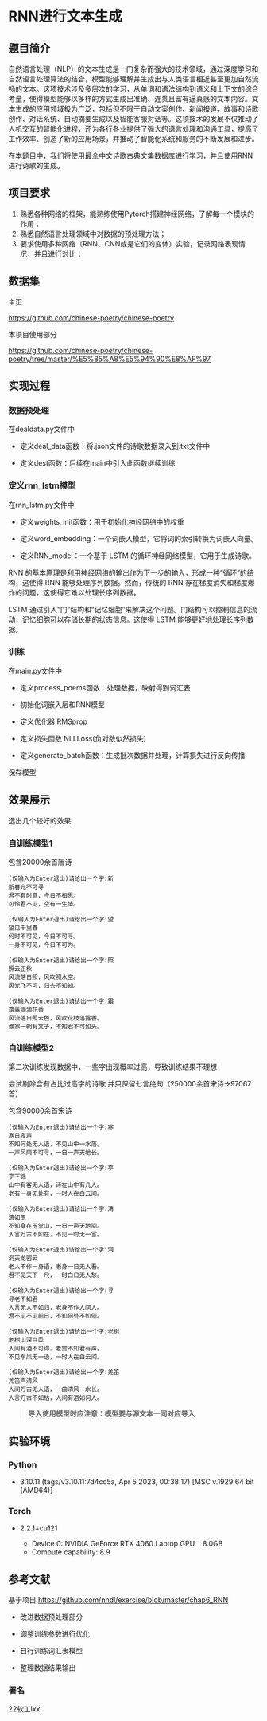 # RNN进行文本生成

## 题目简介

自然语言处理（NLP）的文本生成是一门复杂而强大的技术领域，通过深度学习和自然语言处理算法的结合，模型能够理解并生成出与人类语言相近甚至更加自然流畅的文本。这项技术涉及多层次的学习，从单词和语法结构到语义和上下文的综合考量，使得模型能够以多样的方式生成出准确、连贯且富有逼真感的文本内容。文本生成的应用领域极为广泛，包括但不限于自动文案创作、新闻报道、故事和诗歌创作、对话系统、自动摘要生成以及智能客服对话等。这项技术的发展不仅推动了人机交互的智能化进程，还为各行各业提供了强大的语言处理和沟通工具，提高了工作效率、创造了新的应用场景，并推动了智能化系统和服务的不断发展和进步。

在本题目中，我们将使用最全中文诗歌古典文集数据库进行学习，并且使用RNN进行诗歌的生成。



## 项目要求

1.	熟悉各种网络的框架，能熟练使用Pytorch搭建神经网络，了解每一个模块的作用；
1.	熟悉自然语言处理领域中对数据的预处理方法；
1.	要求使用多种网络（RNN、CNN或是它们的变体）实验，记录网络表现情况，并且进行对比；


## 数据集

主页

https://github.com/chinese-poetry/chinese-poetry

本项目使用部分

https://github.com/chinese-poetry/chinese-poetry/tree/master/%E5%85%A8%E5%94%90%E8%AF%97




## 实现过程

### 数据预处理

在dealdata.py文件中

- 定义deal_data函数：将.json文件的诗歌数据录入到.txt文件中

- 定义dest函数：后续在main中引入此函数继续训练

### 定义rnn_lstm模型

在rnn_lstm.py文件中

- 定义weights_init函数：用于初始化神经网络中的权重

- 定义word_embedding：一个词嵌入模型，它将词的索引转换为词嵌入向量。

- 定义RNN_model：一个基于 LSTM 的循环神经网络模型，它用于生成诗歌。

RNN 的基本原理是利用神经网络的输出作为下一步的输入，形成一种“循环”的结构，这使得 RNN 能够处理序列数据。然而，传统的 RNN 存在梯度消失和梯度爆炸的问题，这使得它难以处理长序列数据。

LSTM 通过引入“门”结构和“记忆细胞”来解决这个问题。门结构可以控制信息的流动，记忆细胞可以存储长期的状态信息。这使得 LSTM 能够更好地处理长序列数据。

### 训练

在main.py文件中

- 定义process_poems函数：处理数据，映射得到词汇表

- 初始化词嵌入层和RNN模型

- 定义优化器      RMSprop

- 定义损失函数    NLLLoss(负对数似然损失)

- 定义generate_batch函数：生成批次数据并处理，计算损失进行反向传播

保存模型

## 效果展示

选出几个较好的效果

### 自训练模型1

包含20000余首唐诗

    (仅输入为Enter退出)请给出一个字:新
    新春光不可寻
    君不有时意，今日不相思。
    可怜君不见，空有一生情。

    (仅输入为Enter退出)请给出一个字:望
    望见千里春
    何时不可见，今日不可寻。
    一身不可见，今日不可为。

    (仅输入为Enter退出)请给出一个字:照
    照云正秋
    风流落日照，风吹照水空。
    风光飞不可，归去不知知。

    (仅输入为Enter退出)请给出一个字:霜
    霜露滴滴花香
    风流落日照云色，风吹花枝落露香。
    谁家一朝有文子，不知君不可如头。

### 自训练模型2

第二次训练发现数据中，一些字出现概率过高，导致训练结果不理想

尝试剔除含有占比过高字的诗歌 并只保留七言绝句（250000余首宋诗->97067首）

包含90000余首宋诗

    (仅输入为Enter退出)请给出一个字:寒
    寒日夜声
    不知何处无人语，不见山中一水落。
    一声风雨不可寻，一日一声天地长。

    (仅输入为Enter退出)请给出一个字:亭
    亭下铄
    山中有客无人语，诗在山中有几人。
    老有一身无处有，一时人在白云间。

    (仅输入为Enter退出)请给出一个字:清
    清如玉
    不知身在玉堂山，一日一声天地间。
    人言万古不如在，不见一时无一言。

    (仅输入为Enter退出)请给出一个字:洞 
    洞天龙密云
    老人不作一身语，老身一日无人看。
    君不见天下一尺，一时白日无人愁。

    (仅输入为Enter退出)请给出一个字:寻
    寻老不如君
    人言无人不如归，老身不作人间人。
    君不见不见前日，不知何处不如何。

    (仅输入为Enter退出)请给出一个字:老树
    老树山深目风
    人间有酒不可得，老觉不知君有声。
    不见东风无一语，一时人在白云间。

    (仅输入为Enter退出)请给出一个字:羌笛
    羌笛声清风
    人间万古无人语，一曲清风一水长。
    人言万古不如枯，人间有酒如何人。

> **导入使用模型时应注意：模型要与源文本一同对应导入**

## 实验环境


### Python 

- 3.10.11 (tags/v3.10.11:7d4cc5a, Apr  5 2023, 00:38:17) [MSC v.1929 64 bit (AMD64)]

### Torch

- 2.2.1+cu121

    * Device 0: NVIDIA GeForce RTX 4060 Laptop GPU &nbsp;&nbsp; 8.0GB
    * Compute capability: 8.9


## 参考文献


基于项目 https://github.com/nndl/exercise/blob/master/chap6_RNN

- 改进数据预处理部分

- 调整训练参数进行优化

- 自行训练词汇表模型

- 整理数据结果输出


### 署名

22软工lxx
